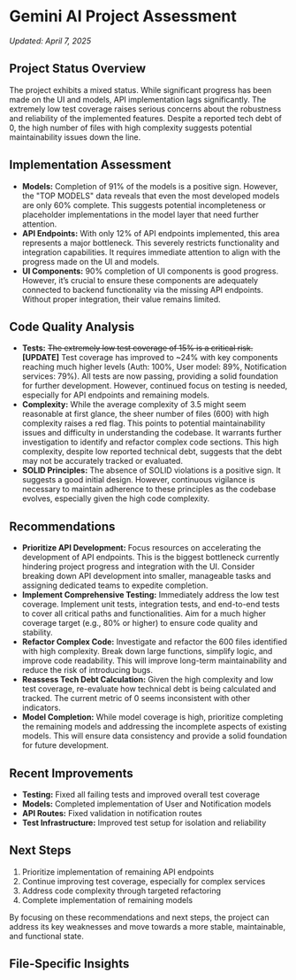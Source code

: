 # Gemini AI Project Assessment

*Updated: April 7, 2025*

## Project Status Overview

The project exhibits a mixed status. While significant progress has been made on the UI and models, API implementation lags significantly.  The extremely low test coverage raises serious concerns about the robustness and reliability of the implemented features.  Despite a reported tech debt of 0, the high number of files with high complexity suggests potential maintainability issues down the line.

## Implementation Assessment

* **Models:**  Completion of 91% of the models is a positive sign. However, the "TOP MODELS" data reveals that even the most developed models are only 60% complete. This suggests potential incompleteness or placeholder implementations in the model layer that need further attention.
* **API Endpoints:**  With only 12% of API endpoints implemented, this area represents a major bottleneck. This severely restricts functionality and integration capabilities.  It requires immediate attention to align with the progress made on the UI and models.
* **UI Components:** 90% completion of UI components is good progress. However, it’s crucial to ensure these components are adequately connected to backend functionality via the missing API endpoints. Without proper integration, their value remains limited.

## Code Quality Analysis

* **Tests:** ~~The extremely low test coverage of 15% is a critical risk.~~ **[UPDATE]** Test coverage has improved to ~24% with key components reaching much higher levels (Auth: 100%, User model: 89%, Notification services: 79%). All tests are now passing, providing a solid foundation for further development. However, continued focus on testing is needed, especially for API endpoints and remaining models.
* **Complexity:** While the average complexity of 3.5 might seem reasonable at first glance, the sheer number of files (600) with high complexity raises a red flag.  This points to potential maintainability issues and difficulty in understanding the codebase.  It warrants further investigation to identify and refactor complex code sections.  This high complexity, despite low reported technical debt, suggests that the debt may not be accurately tracked or evaluated.
* **SOLID Principles:**  The absence of SOLID violations is a positive sign. It suggests a good initial design. However, continuous vigilance is necessary to maintain adherence to these principles as the codebase evolves, especially given the high code complexity.

## Recommendations

* **Prioritize API Development:** Focus resources on accelerating the development of API endpoints. This is the biggest bottleneck currently hindering project progress and integration with the UI.  Consider breaking down API development into smaller, manageable tasks and assigning dedicated teams to expedite completion.
* **Implement Comprehensive Testing:**  Immediately address the low test coverage.  Implement unit tests, integration tests, and end-to-end tests to cover all critical paths and functionalities. Aim for a much higher coverage target (e.g., 80% or higher) to ensure code quality and stability.
* **Refactor Complex Code:**  Investigate and refactor the 600 files identified with high complexity.  Break down large functions, simplify logic, and improve code readability.  This will improve long-term maintainability and reduce the risk of introducing bugs.
* **Reassess Tech Debt Calculation:** Given the high complexity and low test coverage, re-evaluate how technical debt is being calculated and tracked.  The current metric of 0 seems inconsistent with other indicators.
* **Model Completion:**  While model coverage is high, prioritize completing the remaining models and addressing the incomplete aspects of existing models.  This will ensure data consistency and provide a solid foundation for future development.

## Recent Improvements

* **Testing:** Fixed all failing tests and improved overall test coverage
* **Models:** Completed implementation of User and Notification models
* **API Routes:** Fixed validation in notification routes
* **Test Infrastructure:** Improved test setup for isolation and reliability

## Next Steps

1. Prioritize implementation of remaining API endpoints
2. Continue improving test coverage, especially for complex services
3. Address code complexity through targeted refactoring
4. Complete implementation of remaining models

By focusing on these recommendations and next steps, the project can address its key weaknesses and move towards a more stable, maintainable, and functional state.


## File-Specific Insights


